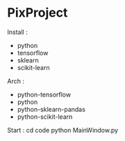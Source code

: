 # PixProject

Install :
- python 
- tensorflow 
- sklearn 
- scikit-learn

Arch :
- python-tensorflow
- python
- python-sklearn-pandas
- python-scikit-learn

Start : 
cd code
python MainWindow.py